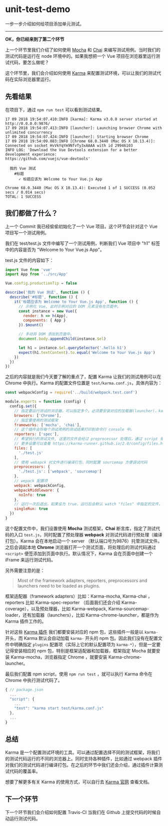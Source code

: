 # unit-test-demo

一步一步介绍如何给项目添加单元测试。

---

**OK，你已经来到了第二个环节**

上一个环节里我们介绍了如何使用 [Mocha](https://mochajs.org/) 和 [Chai](https://www.chaijs.com/) 来编写测试用例。当时我们的测试代码是运行在 node 环境中的。如果我想把一个 Vue 项目在浏览器里运行测试代码，要怎么做呢？

这个环节里，我们会介绍如何使用 [Karma](https://karma-runner.github.io/2.0/index.html) 来配置测试环境，可以让我们的测试代码在实际浏览器里运行。

## 先看结果

在项目下，通过 `npm run test` 可以看到测试结果。

```shell
17 09 2018 19:54:07.410:INFO [karma]: Karma v3.0.0 server started at http://0.0.0.0:9876/
17 09 2018 19:54:07.413:INFO [launcher]: Launching browser Chrome with unlimited concurrency
17 09 2018 19:54:07.424:INFO [launcher]: Starting browser Chrome
17 09 2018 19:54:09.083:INFO [Chrome 68.0.3440 (Mac OS X 10.13.4)]: Connected on socket HvVkYqYm9NfvTy3xAAAA with id 29946103
INFO LOG: 'Download the Vue Devtools extension for a better development experience:
https://github.com/vuejs/vue-devtools'

  我的 Vue 测试
    #标题
      ✓ 标题应该为 Welcome to Your Vue.js App

Chrome 68.0.3440 (Mac OS X 10.13.4): Executed 1 of 1 SUCCESS (0.052 secs / 0.014 secs)
TOTAL: 1 SUCCESS
```

## 我们都做了什么？

上一个 Commit 我已经偷偷初始化了一个 Vue 项目。这个环节会针对这个 Vue 项目写一个测试用例。

我们在 test/test.js 文件中编写了一个测试用例，判断我们 Vue 项目中 "h1" 标签中的内容是否为 "Welcome to Your Vue.js App"。

test.js 文件的内容如下：

```javascript
import Vue from 'vue'
import App from '../src/App'

Vue.config.productionTip = false

describe('我的 Vue 测试', function () {
  describe('#标题', function () {
    it('标题应该为 Welcome to Your Vue.js App', function () {
      // 示例化 Vue, 此时示例对应的 DOM 元素没有在页面中。
      const instance = new Vue({
        render: h => h(App),
        components: { App }
      }).$mount()

      // 手动将 DOM 添加到页面中。
      document.body.appendChild(instance.$el)

      let h1 = instance.$el.querySelector('.hello h1')
      expect(h1.textContent).to.equal('Welcome to Your Vue.js App')
    })
  })
})
```

之后的内容就是我们今天要了解的重点了，配置 Karma 让我们的测试用例可以在 Chrome 中执行。Karma 的配置文件位置是 `test/karma.conf.js`，具体内容为：

```javascript
const webpackConfig = require('../build/webpack.test.conf')

module.exports = function (config) {
  config.set({
    // 指定要运行测试的浏览器，可以指定多个。必须要安装对应的加载器(launcher)，karma 会在调起本地的浏览器。
    browsers: ['Chrome'],
    // 指定要使用的测试框架
    frameworks: ['mocha', 'chai'],
    // 这个插件会将每个测试用例的测试结果打印到命令行 console 中。
    reporters: ['spec'],
    // 希望执行的测试文件, 这里的文件会经过 preprocessor 处理后，通过 script 便签添加到测试页面中。
    // 更多设置可以查看 https://karma-runner.github.io/2.0/config/files.html
    files: [
      './test.js'
    ],
    // 使用 webapck 对文件进行编译打包，同时配置 sourcemap 方便调试代码
    preprocessors: {
      './test.js': ['webpack', 'sourcemap']
    },
    // wepack 配置项
    webpack: webpackConfig,
    webpackMiddleware: {
      noInfo: true
    },
    // 运行一次后退出，如果设为 true，运行后会默认 watch "files" 中指定的文件，如果有修改会自动重新执行。
    singleRun: true
  })
}
```

这个配置文件中，我们设置使用 **Mocha** 测试框架，**Chai** 断言库，指定了测试代码的入口 `test.js`，同时配置了预处理器 **webpack** 对测试代码进行预处理（编译打包）。Karma 会在本地启动一个 server （默认端口号为9876）托管测试文件。之后会调起本地 **Chrome** 浏览器打开一个测试页面，将处理后的测试代码通过 `<script>` 便签添加到页面中执行。默认情况下，Karma 会在页面中创建一个 iFrame 来运行测试代码。

另外需要注意的是：

> Most of the framework adapters, reporters, preprocessors and launchers need to be loaded as plugins.

框架适配器（framework adapters）比如：Karma-mocha, Karma-chai ，reporters 比如 Karma-spec-reporter （后面我们还会介绍 Karma-coverage），以及预处理器，比如 Karma-webpack, Karma-sourcemap-loader，还有加载器（launchers），比如 Karma-chrome-launcher，都是作为 Karma 插件工作的。

针对这些 [Karma 插件](https://karma-runner.github.io/2.0/config/plugins.html) 我们都要安装对应的 npm 包，这些插件一般是以 `karma-` 开头，而 Karma 默认会自动加载 `karma-` 开头的 npm 包。因此我们没有在配置文件中明确指定 `plugins` 配置项（实际上它的默认配置项为 `karma-*`），但是一定要记得安装相应的 npm 包，特别是框架适配器和加载器，框架指定 Mocha 就要安装 Karma-mocha，浏览器指定 Chrome ，就要安装 Karma-chrome-launcher。

最后我们配置 npm script，使用 `npm run test` ，就可以执行 Karma 命令在 Chrome 中执行测试代码了。

```javascript
{ // package.json
  ...
  "script": {
    ...
    "test": "karma start test/karma.conf.js"
  },
  ...
}
```

## 总结

Karma 是一个配置测试环境的工具。可以通过配置选择不同的测试框架，将我们的测试代码运行的不同的浏览器上。同时支持各种插件，比如通过 webpack 插件对我们的测试代码进行编译打包。在之后的环节中我们还会介绍，通过插件计算测试代码的覆盖率。

想要了解更多有关 Karma 的使用方式，可以自行去 [Karma 官网](https://karma-runner.github.io/2.0/index.html) 查看文档。

## 下一个环节

下一个环节我们会介绍如何配置 Travis-CI 当我们在 Github 上提交代码的时候自动运行测试代码。
